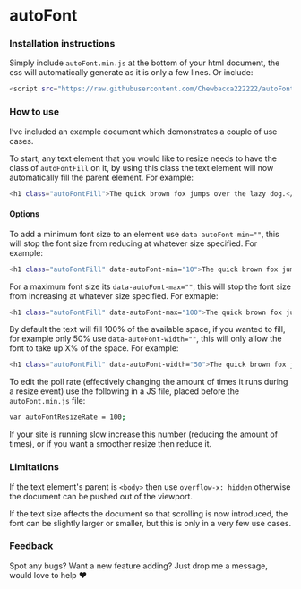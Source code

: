# autoFont

### Installation instructions

Simply include `autoFont.min.js` at the bottom of your html document, the css will automatically generate as it is only a few lines. Or include:

```sh
<script src="https://raw.githubusercontent.com/Chewbacca222222/autoFont/master/autoFont.min.js"></script>
```

### How to use

I’ve included an example document which demonstrates a couple of use cases.

To start, any text element that you would like to resize needs to have the class of `autoFontFill` on it, by using this class the text element will now automatically fill the parent element. For example:

```sh
<h1 class="autoFontFill">The quick brown fox jumps over the lazy dog.</h1>
```

#### Options

To add a minimum font size to an element use `data-autoFont-min=""`, this will stop the font size from reducing at whatever size specified. For example:

```sh
<h1 class="autoFontFill" data-autoFont-min="10">The quick brown fox jumps over the lazy dog.</h1>
```

For a maximum font size its `data-autoFont-max=""`, this will stop the font size from increasing at whatever size specified. For exmaple:

```sh
<h1 class="autoFontFill" data-autoFont-max="100">The quick brown fox jumps over the lazy dog.</h1>
```

By default the text will fill 100% of the available space, if you wanted to fill, for example only 50% use  `data-autoFont-width=""`, this will only allow the font to take up X% of the space. For example:

```sh
<h1 class="autoFontFill" data-autoFont-width="50">The quick brown fox jumps over the lazy dog.</h1>
```

To edit the poll rate (effectively changing the amount of times it runs during a resize event) use the following in a JS file, placed before the `autoFont.min.js` file:

```sh
var autoFontResizeRate = 100;
```

If your site is running slow increase this number (reducing the amount of times), or if you want a smoother resize then reduce it.

### Limitations

If the text element's parent is `<body>` then use `overflow-x: hidden` otherwise the document can be pushed out of the viewport.

If the text size affects the document so that scrolling is now introduced, the font can be slightly larger or smaller, but this is only in a very few use cases.

### Feedback

Spot any bugs? Want a new feature adding? Just drop me a message, would love to help :heart:
